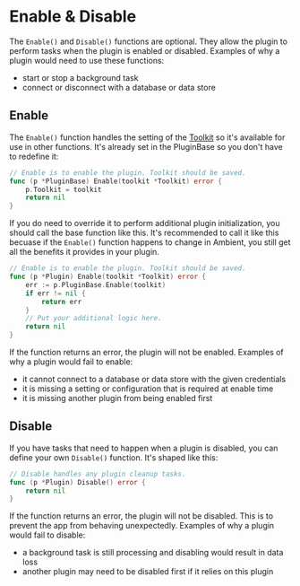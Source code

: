 # Enable & Disable

The `Enable()` and `Disable()` functions are optional. They allow the plugin to perform tasks when the plugin is enabled or disabled. Examples of why a plugin would need to use these functions:

- start or stop a background task
- connect or disconnect with a database or data store

## Enable

The `Enable()` function handles the setting of the [Toolkit](/docs/plugins/toolkit) so it's available for use in other functions. It's already set in the PluginBase so you don't have to redefine it:

```go title="base.go"
// Enable is to enable the plugin. Toolkit should be saved.
func (p *PluginBase) Enable(toolkit *Toolkit) error {
	p.Toolkit = toolkit
	return nil
}
```

If you do need to override it to perform additional plugin initialization, you should call the base function like this. It's recommended to call it like this becuase if the `Enable()` function happens to change in Ambient, you still get all the benefits it provides in your plugin.

```go
// Enable is to enable the plugin. Toolkit should be saved.
func (p *Plugin) Enable(toolkit *Toolkit) error {
	err := p.PluginBase.Enable(toolkit)
	if err != nil {
		return err
	}
    // Put your additional logic here.
	return nil
}
```

If the function returns an error, the plugin will not be enabled. Examples of why a plugin would fail to enable:

- it cannot connect to a database or data store with the given credentials
- it is missing a setting or configuration that is required at enable time
- it is missing another plugin from being enabled first

## Disable

If you have tasks that need to happen when a plugin is disabled, you can define your own `Disable()` function. It's shaped like this:

```go
// Disable handles any plugin cleanup tasks.
func (p *Plugin) Disable() error {
	return nil
}
```

If the function returns an error, the plugin will not be disabled. This is to prevent the app from behaving unexpectedly. Examples of why a plugin would fail to disable:

- a background task is still processing and disabling would result in data loss
- another plugin may need to be disabled first if it relies on this plugin